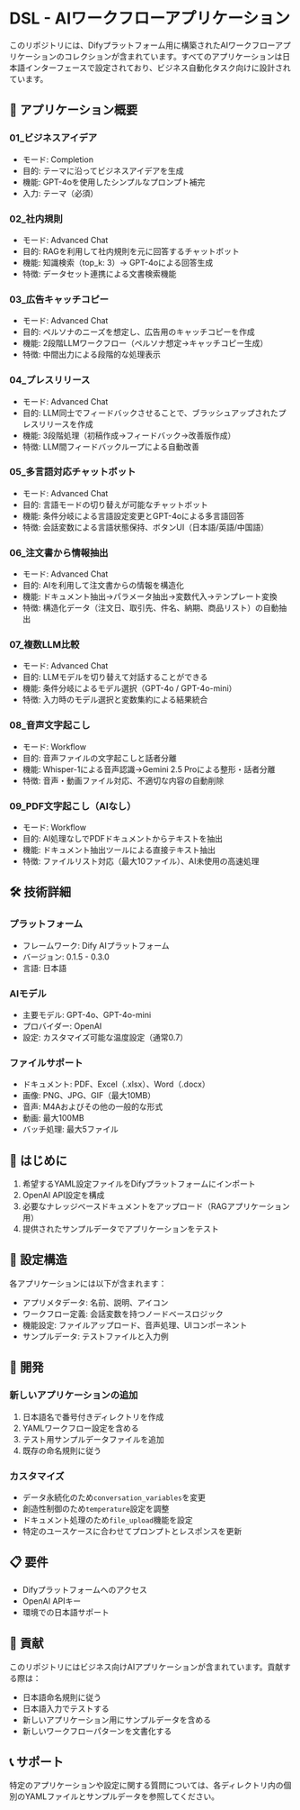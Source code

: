 # DSL - AIワークフローアプリケーション

このリポジトリには、Difyプラットフォーム用に構築されたAIワークフローアプリケーションのコレクションが含まれています。すべてのアプリケーションは日本語インターフェースで設定されており、ビジネス自動化タスク向けに設計されています。

## 📁 アプリケーション概要

### 01_ビジネスアイデア
- モード: Completion
- 目的: テーマに沿ってビジネスアイデアを生成
- 機能: GPT-4oを使用したシンプルなプロンプト補完
- 入力: テーマ（必須）

### 02_社内規則
- モード: Advanced Chat
- 目的: RAGを利用して社内規則を元に回答するチャットボット
- 機能: 知識検索（top_k: 3）→ GPT-4oによる回答生成
- 特徴: データセット連携による文書検索機能

### 03_広告キャッチコピー
- モード: Advanced Chat  
- 目的: ペルソナのニーズを想定し、広告用のキャッチコピーを作成
- 機能: 2段階LLMワークフロー（ペルソナ想定→キャッチコピー生成）
- 特徴: 中間出力による段階的な処理表示

### 04_プレスリリース
- モード: Advanced Chat
- 目的: LLM同士でフィードバックさせることで、ブラッシュアップされたプレスリリースを作成
- 機能: 3段階処理（初稿作成→フィードバック→改善版作成）
- 特徴: LLM間フィードバックループによる自動改善

### 05_多言語対応チャットボット
- モード: Advanced Chat
- 目的: 言語モードの切り替えが可能なチャットボット
- 機能: 条件分岐による言語設定変更とGPT-4oによる多言語回答
- 特徴: 会話変数による言語状態保持、ボタンUI（日本語/英語/中国語）

### 06_注文書から情報抽出
- モード: Advanced Chat
- 目的: AIを利用して注文書からの情報を構造化
- 機能: ドキュメント抽出→パラメータ抽出→変数代入→テンプレート変換
- 特徴: 構造化データ（注文日、取引先、件名、納期、商品リスト）の自動抽出

### 07_複数LLM比較
- モード: Advanced Chat
- 目的: LLMモデルを切り替えて対話することができる
- 機能: 条件分岐によるモデル選択（GPT-4o / GPT-4o-mini）
- 特徴: 入力時のモデル選択と変数集約による結果統合

### 08_音声文字起こし
- モード: Workflow
- 目的: 音声ファイルの文字起こしと話者分離
- 機能: Whisper-1による音声認識→Gemini 2.5 Proによる整形・話者分離
- 特徴: 音声・動画ファイル対応、不適切な内容の自動削除

### 09_PDF文字起こし（AIなし）
- モード: Workflow  
- 目的: AI処理なしでPDFドキュメントからテキストを抽出
- 機能: ドキュメント抽出ツールによる直接テキスト抽出
- 特徴: ファイルリスト対応（最大10ファイル）、AI未使用の高速処理

## 🛠️ 技術詳細

### プラットフォーム
- フレームワーク: Dify AIプラットフォーム
- バージョン: 0.1.5 - 0.3.0
- 言語: 日本語

### AIモデル
- 主要モデル: GPT-4o、GPT-4o-mini
- プロバイダー: OpenAI
- 設定: カスタマイズ可能な温度設定（通常0.7）

### ファイルサポート
- ドキュメント: PDF、Excel（.xlsx）、Word（.docx）
- 画像: PNG、JPG、GIF（最大10MB）
- 音声: M4Aおよびその他の一般的な形式
- 動画: 最大100MB
- バッチ処理: 最大5ファイル

## 🚀 はじめに

1. 希望するYAML設定ファイルをDifyプラットフォームにインポート
2. OpenAI API設定を構成
3. 必要なナレッジベースドキュメントをアップロード（RAGアプリケーション用）
4. 提供されたサンプルデータでアプリケーションをテスト

## 📄 設定構造

各アプリケーションには以下が含まれます：
- アプリメタデータ: 名前、説明、アイコン
- ワークフロー定義: 会話変数を持つノードベースロジック
- 機能設定: ファイルアップロード、音声処理、UIコンポーネント
- サンプルデータ: テストファイルと入力例

## 🔧 開発

### 新しいアプリケーションの追加
1. 日本語名で番号付きディレクトリを作成
2. YAMLワークフロー設定を含める
3. テスト用サンプルデータファイルを追加
4. 既存の命名規則に従う

### カスタマイズ
- データ永続化のため`conversation_variables`を変更
- 創造性制御のため`temperature`設定を調整
- ドキュメント処理のため`file_upload`機能を設定
- 特定のユースケースに合わせてプロンプトとレスポンスを更新

## 📋 要件

- Difyプラットフォームへのアクセス
- OpenAI APIキー
- 環境での日本語サポート

## 🤝 貢献

このリポジトリにはビジネス向けAIアプリケーションが含まれています。貢献する際は：
- 日本語命名規則に従う
- 日本語入力でテストする
- 新しいアプリケーション用にサンプルデータを含める
- 新しいワークフローパターンを文書化する

## 📞 サポート

特定のアプリケーションや設定に関する質問については、各ディレクトリ内の個別のYAMLファイルとサンプルデータを参照してください。